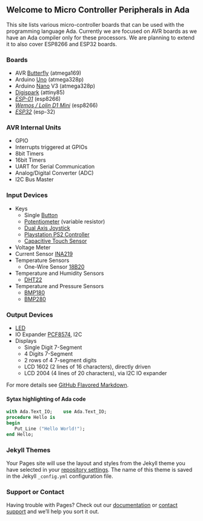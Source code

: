 ## Welcome to Micro Controller Peripherals in Ada

This site lists various micro-controller boards that can be used with the programming language Ada. Currently we are focused on AVR boards as we have an Ada compiler only for these processors.  We are planning to extend it to also cover ESP8266 and ESP32 boards.

### Boards

- AVR [Butterfly](/boards/butterfly) (atmega169)
- Arduino [Uno](/boards/arduino_uno) (atmega328p)
- Arduino [Nano](/boards/arduino_nano) V3 (atmega328p)
- [Digispark](/boards/digispark) (attiny85)
- [_ESP-01_](/boards/esp01) (esp8266)
- [_Wemos / Lolin D1 Mini_](/boards/wemos_d1_mini) (esp8266)
- [_ESP32_](/boards/esp32) (esp-32)

### AVR Internal Units

- GPIO
- Interrupts triggered at GPIOs
- 8bit Timers
- 16bit Timers
- UART for Serial Communication
- Analog/Digital Converter (ADC)
- I2C Bus Master

### Input Devices

- Keys
  - Single [Button](/input/button)
  - [Potentiometer](/input/poti) (variable resistor)
  - [Dual Axis Joystick](/input/dual_axis)
  - [Playstation PS2 Controller](/input/ps2)
  - [Capacitive Touch Sensor](/input/touch)
- Voltage Meter
- Current Sensor [INA219](/input/ina219)
- Temperature Sensors 
  - One-Wire Sensor [18B20](/input/18b20)
- Temperature and Humidity Sensors
  - [DHT22](/input/dht22)
- Temperature and Pressure Sensors
  - [BMP180](/input/bmp180)
  - [BMP280](/input/bmp280)


### Output Devices

- [LED](/output/LED.md)
- IO Expander [PCF8574](/output/pcf8574), I2C
- Displays
  - Single Digit 7-Segment 
  - 4 Digits 7-Segment 
  - 2 rows of 4 7-segment digits
  - LCD 1602 (2 lines of 16 characters), directly driven
  - LCD 2004 (4 lines of 20 characters), via I2C IO expander



For more details see [GitHub Flavored Markdown](https://guides.github.com/features/mastering-markdown/).

#### Sytax highlighting of Ada code
```ada
with Ada.Text_IO;    use Ada.Text_IO;
procedure Hello is
begin
   Put_Line ("Hello World!");
end Hello;
```
   
### Jekyll Themes

Your Pages site will use the layout and styles from the Jekyll theme you have selected in your [repository settings](https://github.com/RREE/mc_peripherals_in_ada/settings). The name of this theme is saved in the Jekyll `_config.yml` configuration file.

### Support or Contact

Having trouble with Pages? Check out our [documentation](https://help.github.com/categories/github-pages-basics/) or [contact support](https://github.com/contact) and we’ll help you sort it out.
